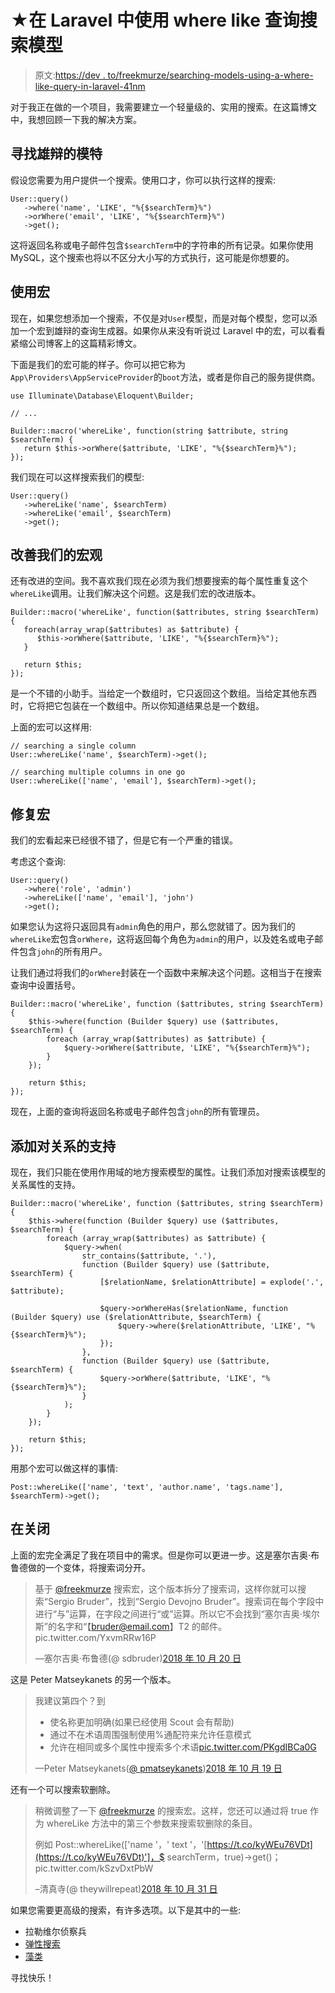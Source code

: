 # ★在 Laravel 中使用 where like 查询搜索模型

> 原文:[https://dev . to/freekmurze/searching-models-using-a-where-like-query-in-laravel-41nm](https://dev.to/freekmurze/searching-models-using-a-where-like-query-in-laravel-41nm)

对于我正在做的一个项目，我需要建立一个轻量级的、实用的搜索。在这篇博文中，我想回顾一下我的解决方案。

## 寻找雄辩的模特

假设您需要为用户提供一个搜索。使用口才，你可以执行这样的搜索:

```
User::query()
   ->where('name', 'LIKE', "%{$searchTerm}%") 
   ->orWhere('email', 'LIKE', "%{$searchTerm}%") 
   ->get(); 
```

这将返回名称或电子邮件包含`$searchTerm`中的字符串的所有记录。如果你使用 MySQL，这个搜索也将以不区分大小写的方式执行，这可能是你想要的。

## 使用宏

现在，如果您想添加一个搜索，不仅是对`User`模型，而是对每个模型，您可以添加一个宏到雄辩的查询生成器。如果你从来没有听说过 Laravel 中的宏，可以看看紧缩公司博客上的这篇精彩博文。

下面是我们的宏可能的样子。你可以把它称为`App\Providers\AppServiceProvider`的`boot`方法，或者是你自己的服务提供商。

```
use Illuminate\Database\Eloquent\Builder;

// ...

Builder::macro('whereLike', function(string $attribute, string $searchTerm) {
   return $this->orWhere($attribute, 'LIKE', "%{$searchTerm}%");
}); 
```

我们现在可以这样搜索我们的模型:

```
User::query()
   ->whereLike('name', $searchTerm)
   ->whereLike('email', $searchTerm)
   ->get(); 
```

## 改善我们的宏观

还有改进的空间。我不喜欢我们现在必须为我们想要搜索的每个属性重复这个`whereLike`调用。让我们解决这个问题。这是我们宏的改进版本。

```
Builder::macro('whereLike', function($attributes, string $searchTerm) {
   foreach(array_wrap($attributes) as $attribute) {
      $this->orWhere($attribute, 'LIKE', "%{$searchTerm}%");
   }

   return $this;
}); 
```

是一个不错的小助手。当给定一个数组时，它只返回这个数组。当给定其他东西时，它将把它包装在一个数组中。所以你知道结果总是一个数组。

上面的宏可以这样用:

```
// searching a single column
User::whereLike('name', $searchTerm)->get();

// searching multiple columns in one go
User::whereLike(['name', 'email'], $searchTerm)->get(); 
```

## 修复宏

我们的宏看起来已经很不错了，但是它有一个严重的错误。

考虑这个查询:

```
User::query()
   ->where('role', 'admin')
   ->whereLike(['name', 'email'], 'john')
   ->get(); 
```

如果您认为这将只返回具有`admin`角色的用户，那么您就错了。因为我们的`whereLike`宏包含`orWhere`，这将返回每个角色为`admin`的用户，以及姓名或电子邮件包含`john`的所有用户。

让我们通过将我们的`orWhere`封装在一个函数中来解决这个问题。这相当于在搜索查询中设置括号。

```
Builder::macro('whereLike', function ($attributes, string $searchTerm) {
    $this->where(function (Builder $query) use ($attributes, $searchTerm) {
        foreach (array_wrap($attributes) as $attribute) {
            $query->orWhere($attribute, 'LIKE', "%{$searchTerm}%");
        }
    });

    return $this;
}); 
```

现在，上面的查询将返回名称或电子邮件包含`john`的所有管理员。

## 添加对关系的支持

现在，我们只能在使用作用域的地方搜索模型的属性。让我们添加对搜索该模型的关系属性的支持。

```
Builder::macro('whereLike', function ($attributes, string $searchTerm) {
    $this->where(function (Builder $query) use ($attributes, $searchTerm) {
        foreach (array_wrap($attributes) as $attribute) {
            $query->when(
                str_contains($attribute, '.'),
                function (Builder $query) use ($attribute, $searchTerm) {
                    [$relationName, $relationAttribute] = explode('.', $attribute);

                    $query->orWhereHas($relationName, function (Builder $query) use ($relationAttribute, $searchTerm) {
                        $query->where($relationAttribute, 'LIKE', "%{$searchTerm}%");
                    });
                },
                function (Builder $query) use ($attribute, $searchTerm) {
                    $query->orWhere($attribute, 'LIKE', "%{$searchTerm}%");
                }
            );
        }
    });

    return $this;
}); 
```

用那个宏可以做这样的事情:

```
Post::whereLike(['name', 'text', 'author.name', 'tags.name'], $searchTerm)->get(); 
```

## 在关闭

上面的宏完全满足了我在项目中的需求。但是你可以更进一步。这是塞尔吉奥·布鲁德做的一个变体，将搜索词分开。

> 基于 [@freekmurze](https://twitter.com/freekmurze?ref_src=twsrc%5Etfw) 搜索宏，这个版本拆分了搜索词，这样你就可以搜索“Sergio Bruder”，找到“Sergio Devojno Bruder”。搜索词在每个字段中进行“与”运算，在字段之间进行“或”运算。所以它不会找到“塞尔吉奥·埃尔斯”的名字和“【bruder@email.com】T2 的邮件。pic.twitter.com/YxvmRRw16P
> 
> —塞尔吉奥·布鲁德(@ sdbruder)[2018 年 10 月 20 日](https://twitter.com/sdbruder/status/1053719431602466816?ref_src=twsrc%5Etfw)

这是 Peter Matseykanets 的另一个版本。

> 我建议第四个？到
> 
> *   使名称更加明确(如果已经使用 Scout 会有帮助)
> *   通过不在术语周围强制使用%通配符来允许任意模式
> *   允许在相同或多个属性中搜索多个术语[pic.twitter.com/PKgdIBCa0G](https://t.co/PKgdIBCa0G)
> 
> —Peter Matseykanets([@ pmatseykanets](https://dev.to/pmatseykanets))[2018 年 10 月 19 日](https://twitter.com/pmatseykanets/status/1053381531962654721?ref_src=twsrc%5Etfw)

还有一个可以搜索软删除。

> 稍微调整了一下 [@freekmurze](https://twitter.com/freekmurze?ref_src=twsrc%5Etfw) 的搜索宏。这样，您还可以通过将 true 作为 whereLike 方法中的第三个参数来搜索软删除的条目。
> 
> 例如 Post::whereLike(['name '，' text '，'[https://t.co/kyWEu76VDt](https://t.co/kyWEu76VDt)']，$ searchTerm，true)->get()；pic.twitter.com/kSzvDxtPbW
> 
> –清真寺(@ theywillrepeat)[2018 年 10 月 31 日](https://twitter.com/TheyWillRepent/status/1057742260488585216?ref_src=twsrc%5Etfw)

如果您需要更高级的搜索，有许多选项。以下是其中的一些:

*   拉勒维尔侦察兵
*   [弹性搜索](https://www.elastic.co/products/elasticsearch)
*   [藻类](https://www.algolia.com)

寻找快乐！